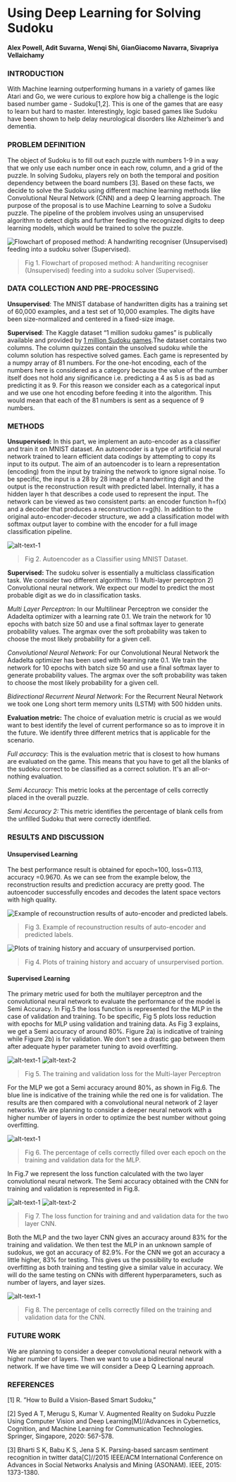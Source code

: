 # Using Deep Learning for Solving Sudoku

**Alex Powell, Adit Suvarna, Wenqi Shi, GianGiacomo Navarra, Sivapriya Vellaichamy**

### INTRODUCTION

With Machine learning outperforming humans in a variety of games like Atari and Go, we were curious to explore how big a challenge is the logic based number game - Sudoku[1,2]. This is one of the games that are easy to learn but hard to master. Interestingly, logic based games like Sudoku have been shown to help delay neurological disorders like Alzheimer’s and dementia. 


### PROBLEM DEFINITION

The object of Sudoku is to fill out each puzzle with numbers 1-9 in a way that we only use each number once in each row, column, and a grid of the puzzle. In solving Sudoku, players rely on both the temporal and position dependency between the board numbers [3]. Based on these facts, we decide to solve the Sudoku using different machine learning methods like Convolutional Neural Network (CNN) and a deep Q learning approach. The purpose of the proposal is to use Machine Learning to solve a Sudoku puzzle. The pipeline of the problem involves using an unsupervised algorithm to detect digits and further feeding the recognized digits to deep learning models, which would be trained to solve the puzzle. 

![](fig_overview.PNG "Flowchart of proposed method: A handwriting recogniser (Unsupervised) feeding into a sudoku solver (Supervised).")

> Fig 1. Flowchart of proposed method: A handwriting recogniser (Unsupervised) feeding into a sudoku solver (Supervised).

### DATA COLLECTION AND PRE-PROCESSING

**Unsupervised**: The MNIST database of handwritten digits has a training set of 60,000 examples, and a test set of 10,000 examples. The digits have been size-normalized and centered in a fixed-size image.

**Supervised**: The Kaggle dataset “1 million sudoku games” is publically  available and provided by [1 million Sudoku games](https://www.kaggle.com/bryanpark/sudoku).The dataset contains two columns. The column quizzes contain the unsolved sudoku while the column solution has respective solved games. Each game is represented by a numpy array of 81 numbers. For the one-hot encoding, each of the numbers here is considered as a category because the value of the number itself does not hold any significance i.e. predicting a 4 as 5 is as bad as predicting it as 9. For this reason we consider each as a categorical input and we use one hot encoding before feeding it into the algorithm. This would mean that each of the 81 numbers is sent as a sequence of 9 numbers. 

### METHODS

**Unsupervised:** In this part, we implement an auto-encoder as a classifier and train it on MNIST dataset. An autoencoder is a type of artificial neural network trained to learn efficient data codings by attempting to copy its input to its output. The aim of an autoencoder is to learn a representation (encoding) from the input by training the network to ignore signal noise. To be specific, the input is a 28 by 28 image of a handwriting digit and the output is the reconstruction result with predicted label. Internally, it has a hidden layer h that describes a code used to represent the input. The network can be viewed as two consistent parts: an encoder function h=f(x) and a decoder that produces a reconstruction r=g(h). In addition to the original auto-encoder-decoder structure, we add a classification model with softmax output layer to combine with the encoder for a full image classification pipeline.

![alt-text-1](fig_us_1.png "Autoencoder as a Classifier using MNIST Dataset.")

> Fig 2. Autoencoder as a Classifier using MNIST Dataset.


**Supervised:** The sudoku solver is essentially a multiclass classification task. We consider two different algorithms: 1) Multi-layer perceptron 2) Convolutional neural network. We expect our model to predict the most probable digit as we do in classification tasks. 

*Multi Layer Perceptron:* In our Multilinear Perceptron we consider the Adadelta optimizer with a learning rate 0.1. We train the network for 10 epochs  with batch size 50 and  use a final softmax layer to generate probability values. The argmax over the soft probability was taken to choose the most likely probability for a given cell.  

*Convolutional Neural Network*: For our Convolutional Neural Network the Adadelta optimizer has been used with learning rate 0.1. We train the network for 10 epochs  with batch size 50 and  use a final softmax layer to generate probability values. The argmax over the soft probability was taken to choose the most likely probability for a given cell. 

*Bidirectional Recurrent Neural Network*: For the Recurrent Neural Network we took  one Long short term memory units (LSTM) with 500 hidden units. 

**Evaluation metric:**
The choice of evaluation metric is crucial as we would want to best identify the level of current performance so as to improve it in the future. We identify three different metrics that is applicable for the scenario.

_Full accuracy:_ This is the evaluation metric that is closest to how humans are evaluated on the game. This means that you have to get all the blanks of the sudoku correct to be classified as a correct solution. It's an all-or-nothing evaluation. 

_Semi Accuracy:_ This metric looks at the percentage of cells correctly placed in the overall puzzle.

_Semi Accuracy 2:_ This metric identifies the percentage of blank cells from the unfilled Sudoku that were correctly identified.



### RESULTS AND DISCUSSION

#### Unsupervised Learning 
The best performance result is obtained for epoch=100, loss=0.113, accuracy =0.9670. As we can see from the example below, the reconstruction results and prediction accuracy are pretty good. The autoencoder successfully encodes and decodes the latent space vectors with high quality. 

![](fig_us_2.png "Example of recounstruction results of auto-encoder and predicted labels.")

> Fig 3. Example of recounstruction results of auto-encoder and predicted labels.



![](fig_us_3.png "Plots of training history and accuary of unsurpervised portion.")

> Fig 4. Plots of training history and accuary of unsurpervised portion.



#### Supervised Learning
The primary metric used for both the multilayer perceptron and the convolutional neural network to evaluate the performance of the model is Semi Accuracy. In Fig.5 the loss function is represented for the MLP in the case of validation and training. To be specific, Fig 5 plots loss reduction with epochs for MLP using validation and training data. As Fig 3 explains, we get a Semi accuracy of around 80%. Figure 2a) is indicative of training while Figure 2b) is for validation. We don't see a drastic gap between them after adequate hyper parameter tuning to avoid overfitting.   

![alt-text-1](fig_s_1_1.png "The training loss for the Multi-layer Perceptron.")
![alt-text-2](fig_s_1_2.PNG "The validation loss for the Multi-layer Perceptron.")

> Fig 5. The training and validation loss for the Multi-layer Perceptron


For the MLP we got a Semi accuracy around 80%, as shown in Fig.6. The blue line is indicative of the training while the red one is for validation. The results are then compared with a convolutional neural network  of 2 layer networks. We are planning to consider a deeper neural network with a higher number of layers  in order to optimize the best number without going overfitting.

![alt-text-1](fig_s_2.PNG)

> Fig 6. The percentage of cells correctly filled over each epoch on the training and validation data for the MLP.


In Fig.7 we represent the loss function calculated with the two layer convolutional neural network.  The Semi accuracy obtained with the CNN for training and validation is represented in Fig.8.

![alt-text-1](fig_s_3_1.PNG )
![alt-text-2](fig_s_3_2.PNG)

> Fig 7. The loss function for training and and validation data for the two layer CNN.


Both the MLP and the two layer CNN  gives an accuracy around 83%  for the training and validation. We then test the MLP in an unknown sample of sudokus, we got an accuracy of 82.9%. For the CNN we got an accuracy a little higher, 83% for testing. This gives us the possibility to exclude overfitting as both training and testing give a similar value in accuracy. We will do the same testing on CNNs with different hyperparameters, such as number of layers, and layer sizes.

![alt-text-1](fig_s_4.PNG)

> Fig 8. The percentage of cells correctly filled on the training and validation data for the CNN.


### FUTURE WORK
We are planning to consider a deeper convolutional neural network with a higher number of layers. Then we want to use a bidirectional neural network. If we have time we will consider a Deep Q Learning approach.

### REFERENCES
[1] R. ”How to Build a Vision-Based Smart Sudoku,”

[2] Syed A T, Merugu S, Kumar V. Augmented Reality on Sudoku Puzzle Using Computer Vision and Deep Learning[M]//Advances in Cybernetics, Cognition, and Machine Learning for Communication Technologies. Springer, Singapore, 2020: 567-578.

[3] Bharti S K, Babu K S, Jena S K. Parsing-based sarcasm sentiment recognition in twitter data[C]//2015 IEEE/ACM International Conference on Advances in Social Networks Analysis and Mining (ASONAM). IEEE, 2015: 1373-1380.
